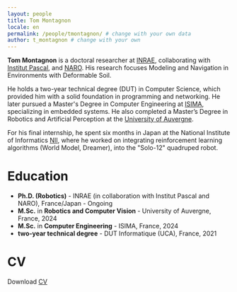 ```yaml
---
layout: people
title: Tom Montagnon
locale: en
permalink: /people/tmontagnon/ # change with your own data
author: t_montagnon # change with your own 
---
```


**Tom Montagnon** is a doctoral researcher at [INRAE](https://www.inrae.fr/en), collaborating with [Institut Pascal](http://www.institutpascal.uca.fr/index.php/fr/), and [NARO](https://www.naro.go.jp/english/). His research focuses Modeling and Navigation in Environments with Deformable Soil.

He holds a two-year technical degree (DUT) in Computer Science, which provided him with a solid foundation in programming and networking. He later pursued a Master's Degree in Computer Engineering at [ISIMA](https://www.isima.fr/en/home/), specializing in embedded systems. He also completed a Master’s Degree in Robotics and Artificial Perception at the [University of Auvergne](https://www.uca.fr/formation/nos-formations/catalogue-des-formations/masters-degree-artificial-perception-robotics).

For his final internship, he spent six months in Japan at the National Institute of Informatics [NII](https://www.nii.ac.jp/en/), where he worked on integrating reinforcement learning algorithms (World Model, Dreamer), into the "Solo-12" quadruped robot.

# Education

- **Ph.D. (Robotics)** - INRAE (in collaboration with Institut Pascal and NARO), France/Japan - Ongoing
- **M.Sc.** in **Robotics and Computer Vision** - University of Auvergne, France, 2024
- **M.Sc.** in **Computer Engineering** - ISIMA, France, 2024
- **two-year technical degree** - DUT Informatique (UCA), France, 2021

# CV

Download [CV](https://drive.proton.me/urls/60PJGGWC8G#1EtqFItmVszI)
